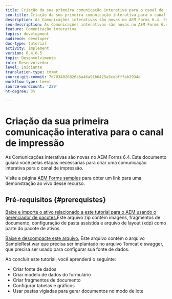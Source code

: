 ```yaml
---
title: Criação da sua primeira comunicação interativa para o canal de impressão
seo-title: Criação da sua primeira comunicação interativa para o canal de impressão
description: As Comunicações interativas são novas no AEM Forms 6.4. Este documento guiará você pelas etapas necessárias para criar uma comunicação interativa para o canal de impressão.
seo-description: As Comunicações interativas são novas no AEM Forms 6.4. Este documento guiará você pelas etapas necessárias para criar uma comunicação interativa para o canal de impressão.
feature: Comunicação interativa
topics: development
audience: developer
doc-type: tutorial
activity: implement
version: 6.4,6.5
topic: Desenvolvimento
role: Desenvolvedor
level: Iniciante
translation-type: tm+mt
source-git-commit: 7d7034026826a5a46a91b6425a5cebfffab2934d
workflow-type: tm+mt
source-wordcount: '229'
ht-degree: 3%

---
```



# Criação da sua primeira comunicação interativa para o canal de impressão

As Comunicações interativas são novas no AEM Forms 6.4. Este documento guiará você pelas etapas necessárias para criar uma comunicação interativa para o canal de impressão.

Visite a página [AEM Forms samples](https://forms.enablementadobe.com/content/samples/samples.html?query=0) para obter um link para uma demonstração ao vivo desse recurso.

## Pré-requisitos {#prerequistes}

[Baixe e importe o ativo relacionado a este tutorial para o AEM usando o gerenciador de pacotes.](assets/gettingstartedassets.zip)Este arquivo zip contém imagens, fragmentos de documento, configuração de pasta assistida e arquivo de layout (xdp) como parte do pacote de ativos

[Baixe e descompacte este arquivo.](assets/warfileandswaggerfile.zip) Este arquivo contém o arquivo SampleRest.war que precisa ser implantado no arquivo Tomcat e swagger, que precisa ser usado para configurar sua fonte de dados.

Ao concluir este tutorial, você aprenderá o seguinte:

* Criar fonte de dados
* Criar modelo de dados do formulário
* Criar fragmentos de documento
* Configurar tabelas e gráficos
* Usar pastas vigiadas para gerar documentos no modo de lote

